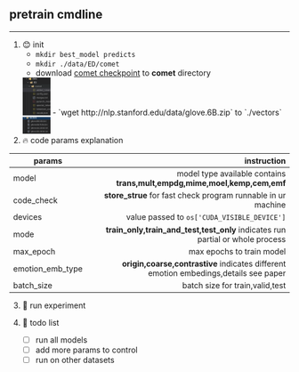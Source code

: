 ## pretrain cmdline

---

1. :blush: init
    - `mkdir best_model predicts`
    - `mkdir ./data/ED/comet` 
    - download [comet checkpoint](https://github.com/allenai/comet-atomic-2020) to **comet** directory  
    <img src='./cache_files/comet_dir.png' width=50/>
    - `wget http://nlp.stanford.edu/data/glove.6B.zip` to `./vectors`  
    <img src='./cache_files/vectors.png' width=50/>
2. :fire: code params explanation
   
| params        | instruction   |  
| --------   | -----:  |
| model    | model type available contains **trans,mult,empdg,mime,moel,kemp,cem,emf** |  
| code_check        |   **store_strue** for fast check program runnable in ur machine  |  
|devices | value passed to `os['CUDA_VISIBLE_DEVICE']` |
|mode| **train_only,train_and_test,test_only** indicates run partial or whole process| 
|max_epoch|max epochs to train model|
|emotion_emb_type|**origin,coarse,contrastive** indicates different emotion embedings,details see paper|
| batch_size       |    batch size for train,valid,test    | 

3. :dog: run experiment
   
4. :mag_right: todo list
   - [ ] run all models
   - [ ] add more params to control
   - [ ] run on other datasets